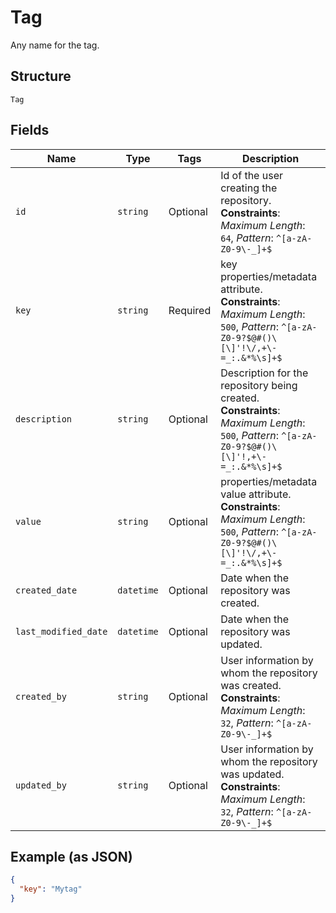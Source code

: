
# Tag

Any name for the tag.

## Structure

`Tag`

## Fields

| Name | Type | Tags | Description |
|  --- | --- | --- | --- |
| `id` | `string` | Optional | Id of the user creating the repository.<br>**Constraints**: *Maximum Length*: `64`, *Pattern*: `^[a-zA-Z0-9\-_]+$` |
| `key` | `string` | Required | key properties/metadata attribute.<br>**Constraints**: *Maximum Length*: `500`, *Pattern*: `^[a-zA-Z0-9?$@#()\[\]'!\/,+\-=_:.&*%\s]+$` |
| `description` | `string` | Optional | Description for the repository being created.<br>**Constraints**: *Maximum Length*: `500`, *Pattern*: `^[a-zA-Z0-9?$@#()\[\]'!,+\-=_:.&*%\s]+$` |
| `value` | `string` | Optional | properties/metadata value attribute.<br>**Constraints**: *Maximum Length*: `500`, *Pattern*: `^[a-zA-Z0-9?$@#()\[\]'!\/,+\-=_:.&*%\s]+$` |
| `created_date` | `datetime` | Optional | Date when the repository was created. |
| `last_modified_date` | `datetime` | Optional | Date when the repository was updated. |
| `created_by` | `string` | Optional | User information by whom the repository was created.<br>**Constraints**: *Maximum Length*: `32`, *Pattern*: `^[a-zA-Z0-9\-_]+$` |
| `updated_by` | `string` | Optional | User information by whom the repository was updated.<br>**Constraints**: *Maximum Length*: `32`, *Pattern*: `^[a-zA-Z0-9\-_]+$` |

## Example (as JSON)

```json
{
  "key": "Mytag"
}
```

